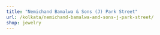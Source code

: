 ```yaml
---
title: "Nemichand Bamalwa & Sons (J) Park Street"
url: /kolkata/nemichand-bamalwa-and-sons-j-park-street/
shop: jewelry
---
```

